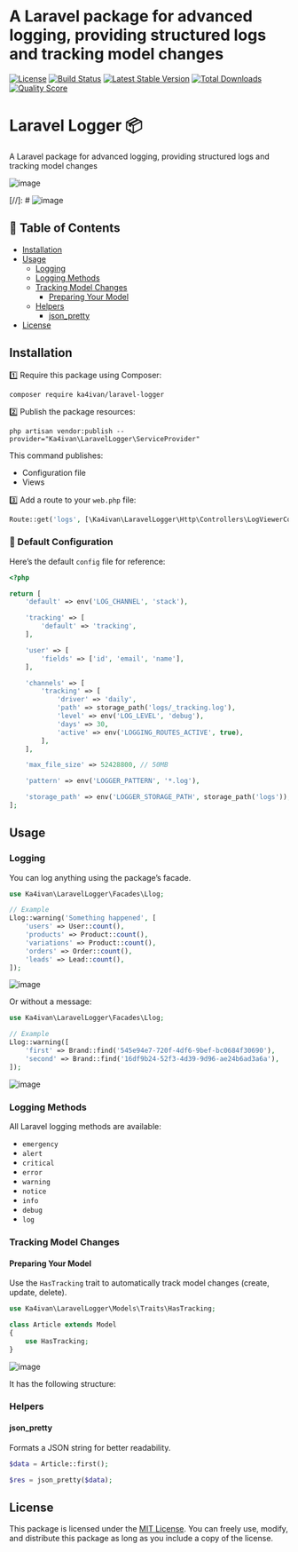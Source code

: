 # A Laravel package for advanced logging, providing structured logs and tracking model changes

[![License](https://img.shields.io/packagist/l/ka4ivan/laravel-logger.svg?style=for-the-badge)](https://packagist.org/packages/ka4ivan/laravel-logger)
[![Build Status](https://img.shields.io/github/stars/ka4ivan/laravel-logger.svg?style=for-the-badge)](https://github.com/ka4ivan/laravel-logger)
[![Latest Stable Version](https://img.shields.io/packagist/v/ka4ivan/laravel-logger.svg?style=for-the-badge)](https://packagist.org/packages/ka4ivan/laravel-logger)
[![Total Downloads](https://img.shields.io/packagist/dt/ka4ivan/laravel-logger.svg?style=for-the-badge)](https://packagist.org/packages/ka4ivan/laravel-logger)
[![Quality Score](https://img.shields.io/scrutinizer/g/ka4ivan/laravel-logger.svg?style=for-the-badge)](https://scrutinizer-ci.com/g/ka4ivan/laravel-logger/?branch=main)

# Laravel Logger 📦
A Laravel package for advanced logging, providing structured logs and tracking model changes

![image](https://github.com/user-attachments/assets/086775b9-376e-4810-8b23-024d0cf07629)

[//]: # ![image](https://github.com/user-attachments/assets/92abdb1f-641e-40dc-9c28-26a898f9411a)

## 📖 Table of Contents
- [Installation](#installation)
- [Usage](#usage)
    - [Logging](#logging)
    - [Logging Methods](#logging-methods)
    - [Tracking Model Changes](#tracking-model-changes)
        - [Preparing Your Model](#preparing-your-model)
    - [Helpers](#helpers)
        - [json_pretty](#json_pretty)
- [License](#license)

## Installation

1️⃣ Require this package using Composer:  
```shell  
composer require ka4ivan/laravel-logger  
```

2️⃣ Publish the package resources:  
```shell  
php artisan vendor:publish --provider="Ka4ivan\LaravelLogger\ServiceProvider"  
```

This command publishes:
- Configuration file
- Views

3️⃣ Add a route to your `web.php` file:  
```php  
Route::get('logs', [\Ka4ivan\LaravelLogger\Http\Controllers\LogViewerController::class, 'index'])->name('logs');  
```

### 🔧 Default Configuration

Here’s the default `config` file for reference:  
```php
<?php  

return [  
    'default' => env('LOG_CHANNEL', 'stack'),  

    'tracking' => [  
        'default' => 'tracking',  
    ],  

    'user' => [  
        'fields' => ['id', 'email', 'name'],  
    ],  

    'channels' => [  
        'tracking' => [  
            'driver' => 'daily',  
            'path' => storage_path('logs/_tracking.log'),  
            'level' => env('LOG_LEVEL', 'debug'),  
            'days' => 30,  
            'active' => env('LOGGING_ROUTES_ACTIVE', true),  
        ],  
    ],  

    'max_file_size' => 52428800, // 50MB  

    'pattern' => env('LOGGER_PATTERN', '*.log'),  

    'storage_path' => env('LOGGER_STORAGE_PATH', storage_path('logs')),  
];  
```  

## Usage

### Logging

You can log anything using the package’s facade.  

```php  
use Ka4ivan\LaravelLogger\Facades\Llog;  

// Example  
Llog::warning('Something happened', [  
    'users' => User::count(),  
    'products' => Product::count(),  
    'variations' => Product::count(),  
    'orders' => Order::count(),  
    'leads' => Lead::count(),  
]);  
```  
![image](https://github.com/user-attachments/assets/d3cf85db-76a8-462d-b89b-987800d1ea79)

Or without a message:
```php
use Ka4ivan\LaravelLogger\Facades\Llog;  

// Example  
Llog::warning([  
    'first' => Brand::find('545e94e7-720f-4df6-9bef-bc0684f30690'),  
    'second' => Brand::find('16df9b24-52f3-4d39-9d96-ae24b6ad3a6a'),  
]);  
```
![image](https://github.com/user-attachments/assets/a7f162b2-1b87-4c00-b93a-fe286984258d)

### Logging Methods

All Laravel logging methods are available:  
- `emergency`  
- `alert`  
- `critical`  
- `error`  
- `warning`  
- `notice`  
- `info`  
- `debug`  
- `log`  

### Tracking Model Changes

#### Preparing Your Model

Use the `HasTracking` trait to automatically track model changes (create, update, delete).  

```php  
use Ka4ivan\LaravelLogger\Models\Traits\HasTracking;  

class Article extends Model  
{  
    use HasTracking;  
}  
```  
![image](https://github.com/user-attachments/assets/72429916-bd85-4ec2-90cf-1f8960e5b1f3)

It has the following structure:

### Helpers

#### json_pretty

Formats a JSON string for better readability.  

```php  
$data = Article::first();  

$res = json_pretty($data);  
```  

## License

This package is licensed under the [MIT License](https://opensource.org/licenses/MIT). You can freely use, modify, and distribute this package as long as you include a copy of the license.  
